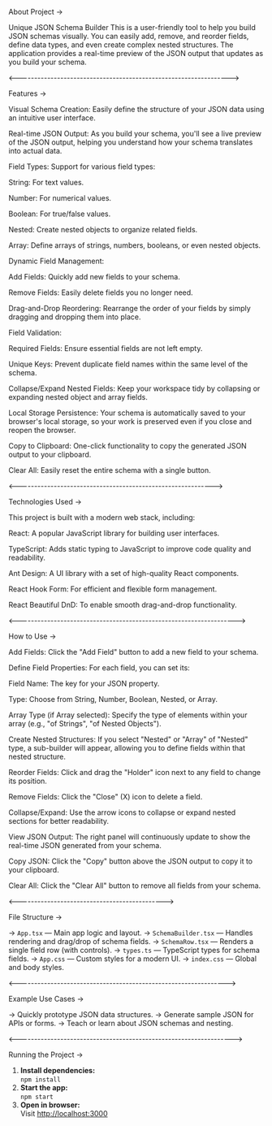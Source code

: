 About Project ->

Unique JSON Schema Builder
This is a user-friendly tool to help you build JSON schemas visually. You can easily add, remove, and reorder fields, define data types, and even create complex nested structures. The application provides a real-time preview of the JSON output that updates as you build your schema.

<----------------------------------------------------------------->

Features ->

Visual Schema Creation: Easily define the structure of your JSON data using an intuitive user interface.

Real-time JSON Output: As you build your schema, you'll see a live preview of the JSON output, helping you understand how your schema translates into actual data.

Field Types: Support for various field types:

String: For text values.

Number: For numerical values.

Boolean: For true/false values.

Nested: Create nested objects to organize related fields.

Array: Define arrays of strings, numbers, booleans, or even nested objects.

Dynamic Field Management:

Add Fields: Quickly add new fields to your schema.

Remove Fields: Easily delete fields you no longer need.

Drag-and-Drop Reordering: Rearrange the order of your fields by simply dragging and dropping them into place.

Field Validation:

Required Fields: Ensure essential fields are not left empty.

Unique Keys: Prevent duplicate field names within the same level of the schema.

Collapse/Expand Nested Fields: Keep your workspace tidy by collapsing or expanding nested object and array fields.

Local Storage Persistence: Your schema is automatically saved to your browser's local storage, so your work is preserved even if you close and reopen the browser.

Copy to Clipboard: One-click functionality to copy the generated JSON output to your clipboard.

Clear All: Easily reset the entire schema with a single button.


<------------------------------------------------------------>

Technologies Used ->

This project is built with a modern web stack, including:

React: A popular JavaScript library for building user interfaces.

TypeScript: Adds static typing to JavaScript to improve code quality and readability.

Ant Design: A UI library with a set of high-quality React components.

React Hook Form: For efficient and flexible form management.

React Beautiful DnD: To enable smooth drag-and-drop functionality.

<------------------------------------------------------------------->

How to Use ->

Add Fields: Click the "Add Field" button to add a new field to your schema.

Define Field Properties: For each field, you can set its:

Field Name: The key for your JSON property.

Type: Choose from String, Number, Boolean, Nested, or Array.

Array Type (if Array selected): Specify the type of elements within your array (e.g., "of Strings", "of Nested Objects").

Create Nested Structures: If you select "Nested" or "Array" of "Nested" type, a sub-builder will appear, allowing you to define fields within that nested structure.

Reorder Fields: Click and drag the "Holder" icon next to any field to change its position.

Remove Fields: Click the "Close" (X) icon to delete a field.

Collapse/Expand: Use the arrow icons to collapse or expand nested sections for better readability.

View JSON Output: The right panel will continuously update to show the real-time JSON generated from your schema.

Copy JSON: Click the "Copy" button above the JSON output to copy it to your clipboard.

Clear All: Click the "Clear All" button to remove all fields from your schema.

<--------------------------------------------->

File Structure ->

-> `App.tsx` — Main app logic and layout.
-> `SchemaBuilder.tsx` — Handles rendering and drag/drop of schema fields.
-> `SchemaRow.tsx` — Renders a single field row (with controls).
-> `types.ts` — TypeScript types for schema fields.
-> `App.css` — Custom styles for a modern UI.
-> `index.css` — Global and body styles.


<---------------------------------------------------------------->

 Example Use Cases ->

-> Quickly prototype JSON data structures.
-> Generate sample JSON for APIs or forms.
-> Teach or learn about JSON schemas and nesting.


<------------------------------------------------------------------>

 Running the Project ->

1. **Install dependencies:**  
   `npm install`
2. **Start the app:**  
   `npm start`
3. **Open in browser:**  
   Visit [http://localhost:3000](http://localhost:3000)




